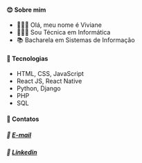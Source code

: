 #### :blush: Sobre mim
- 🦹🏻‍♀️ Olá, meu nome é Viviane
- 👩🏻‍🎓 Sou Técnica em Informática
- 📚 Bacharela em Sistemas de Informação
#### :rocket: Tecnologias
- HTML, CSS, JavaScript
- React JS, React Native
- Python, Django
- PHP
- SQL
#### 💬 Contatos
##### :email: [E-mail](vivianeferreiraoliveira18@gmail.com)
##### :link: [Linkedin]([https://www.facebook.com/profile.php?id=100007557184211](https://www.linkedin.com/in/viviane-ferreira-de-oliveira/))
